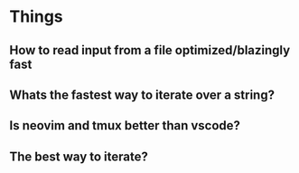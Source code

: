 # Things

## How to read input from a file optimized/blazingly fast

## Whats the fastest way to iterate over a string?

## Is neovim and tmux better than vscode?

## The best way to iterate?
